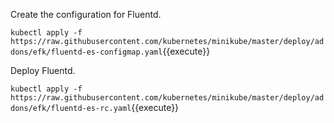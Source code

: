 Create the configuration for Fluentd.

`kubectl apply -f https://raw.githubusercontent.com/kubernetes/minikube/master/deploy/addons/efk/fluentd-es-configmap.yaml`{{execute}}

Deploy Fluentd.

`kubectl apply -f https://raw.githubusercontent.com/kubernetes/minikube/master/deploy/addons/efk/fluentd-es-rc.yaml`{{execute}}
